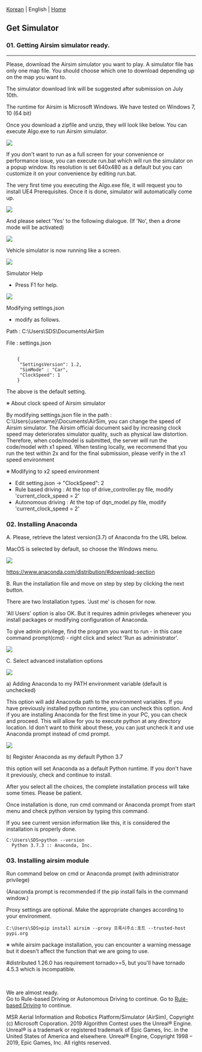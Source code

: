 [Korean](./Readme.md) | English  | [Home](../README_Eng.md)

## Get Simulator
### 01. Getting Airsim simulator ready.
--------------------------------

Please, download the Airsim simulator you want to play. A simulator file has only one map file. You should choose which one to download depending up on the map you want to.

The simulator download link will be suggested after submission on July 10th.


The runtime for Airsim is Microsoft Windows. We have tested on Windows 7, 10 (64 bit)

Once you download a zipfile and unzip, they will look like below. You can execute Algo.exe to run Airsim simulator.

<img src='./Images/1.png'>
<br>
	  
If you don't want to run as a full screen for your convenience or performance issue, you can execute run.bat which will run the simulator on a popup window. Its resolution is set 640x480 as a default but you can customize it on your convenience by editing run.bat.

The very first time you executing the Algo.exe file, it will request you to install UE4 Prerequisites. Once it is done, simulator will automatically come up.


<img src='./Images/2.png'>
<br>

And please select 'Yes' to the following dialogue. (If 'No', then a drone mode will be activated)

<img src='./Images/3.png'>
<br>
	  
Vehicle simulator is now running like a screen.

<img src='./Images/4.png'>
<br>

Simulator Help

- Press F1 for help.

<img src='./Images/5.png'>
<br>
	  
Modifying settings.json

- modify as follows.

Path : C:\Users\SDS\Documents\AirSim

File : settings.json

```

    {
	 "SettingsVersion": 1.2,
	 "SimMode" : "Car",
	 "ClockSpeed": 1
    }
```	

The above is the default setting.

※ About clock speed of Airsim simulator

By modifying settings.json file in the path : C:\Users\{username}\Documents\AirSim, you can change the speed of Airsim simulator. The Airsim official document said by increasing clock speed may deteriorates simulator quality, such as physical law distortion. Therefore, when code/model is submitted, the server will run the code/model with x1 speed. When testing locally, we recommend that you run the test within 2x and for the final submission, please verify in the x1 speed environment


※ Modifying to x2 speed environment

- Edit setting.json -> "ClockSpeed": 2
- Rule based driving : At the top of drive_controller.py file, modify 'current_clock_speed = 2'
- Autonomous driving : At the top of dqn_model.py file, modify 'current_clock_speed = 2'



### 02. Installing Anaconda

A. Please, retrieve the latest version(3.7) of Anaconda fro the URL below.

MacOS is selected by default, so choose the Windows menu.

<img src='./Images/6.png'>
<br>

https://www.anaconda.com/distribution/#download-section


B. Run the installation file and move on step by step by clicking the next button.

There are two Installation types. 'Just me' is chosen for now.

'All Users' option is also OK. But it requires admin privileges whenever you install packages or modifying configuration of Anaconda.

To give admin privilege, find the program you want to run - in this case command prompt(cmd) - right click and select 'Run as administrator'.


<img src='./Images/7.png'>
<br>

C. Select advanced installation options


<img src='./Images/8.png'>

a) Adding Anaconda to my PATH environment variable (default is unchecked)

This option will add Anaconda path to the environment variables. If you have previously installed python runtime, you can uncheck this option. And if you are installing Anaconda for the first time in your PC, you can check and proceed. This will allow for you to execute python at any directory location. Id don't want to think about these, you can just uncheck it and use Anaconda prompt instead of cmd prompt.


<img src='./Images/9.png'>

b) Register Anaconda as my default Python 3.7

this option will set Anaconda as a default Python runtime. If you don't have it previously, check and continue to install.

After you select all the choices, the complete installation process will take some times. Please be patient.

Once installation is done, run cmd command or Anaconda prompt from start menu and check python version by typing this command.



If you see current version information like this, it is considered the installation is properly done.
```
C:\Users\SDS>python --version
  Python 3.7.3 :: Anaconda, Inc.
```

### 03. Installing airsim module

Run command below on cmd or Anaconda prompt (with administrator privilege)

(Anaconda prompt is recommended if the pip install fails in the command window.)

Proxy settings are optional. Make the appropriate changes according to your environment.

```
C:\Users\SDS>pip install airsim --proxy 프록시주소:포트 --trusted-host pypi.org
```

※ while airsim package installation, you can encounter a warning message but it doesn't affect the function that we are going to use.

#distributed 1.26.0 has requirement tornado>=5, but you'll have tornado 4.5.3 which is incompatible.

<br>

We are almost ready.
<br>
Go to Rule-based Driving or Autonomous Driving to continue.
Go to [Rule-based Driving](./Rulebase_Start_Eng.md) to continue.


MSR Aerial Information and Robotics Platform/Simulator (AirSim), Copyright (c) Microsoft Coporation.
2019 Algorithm Contest uses the Unreal® Engine.  Unreal® is a trademark or registered trademark of Epic Games, Inc. in the United States of America and elsewhere. 
Unreal® Engine, Copyright 1998 – 2019, Epic Games, Inc.  All rights reserved.
